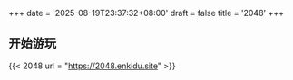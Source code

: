 +++
date = '2025-08-19T23:37:32+08:00'
draft = false
title = '2048'
+++
## 开始游玩
{{< 2048 url = "https://2048.enkidu.site" >}}